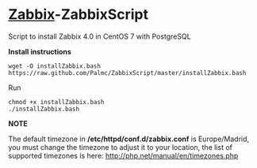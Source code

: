 # [Zabbix](https://www.zabbix.com/)-ZabbixScript

Script to install Zabbix 4.0 in CentOS 7 with PostgreSQL

**Install instructions**
```
wget -O installZabbix.bash https://raw.github.com/Palmc/ZabbixScript/master/installZabbix.bash
```
Run
```
chmod +x installZabbix.bash
./installZabbix.bash
```
**NOTE**

The default timezone in **/etc/httpd/conf.d/zabbix.conf** is Europe/Madrid, you must change the timezone to adjust it to your location, the list of supported timezones is here: http://php.net/manual/en/timezones.php
